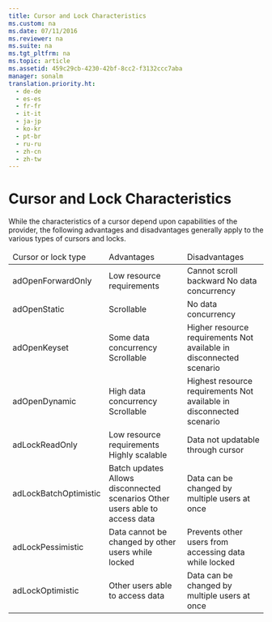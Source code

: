 ```yaml
---
title: Cursor and Lock Characteristics
ms.custom: na
ms.date: 07/11/2016
ms.reviewer: na
ms.suite: na
ms.tgt_pltfrm: na
ms.topic: article
ms.assetid: 459c29cb-4230-42bf-8cc2-f3132ccc7aba
manager: sonalm
translation.priority.ht: 
  - de-de
  - es-es
  - fr-fr
  - it-it
  - ja-jp
  - ko-kr
  - pt-br
  - ru-ru
  - zh-cn
  - zh-tw
---
```

# Cursor and Lock Characteristics
<?xml version="1.0" encoding="utf-8"?>
<developerConceptualDocument xmlns="http://ddue.schemas.microsoft.com/authoring/2003/5" xmlns:xlink="http://www.w3.org/1999/xlink" xmlns:xsi="http://www.w3.org/2001/XMLSchema-instance" xsi:schemaLocation="http://ddue.schemas.microsoft.com/authoring/2003/5 http://dduestorage.blob.core.windows.net/ddueschema/developer.xsd">
  <introduction>
    <para>While the characteristics of a cursor depend upon capabilities of the provider, the following advantages and disadvantages generally apply to the various types of cursors and locks.</para>
  </introduction>
  <section>
    <content>
      <table xmlns:caps="http://schemas.microsoft.com/build/caps/2013/11">
        <thead>
          <tr>
            <TD>
              <para>Cursor or lock type</para>
            </TD>
            <TD>
              <para>Advantages</para>
            </TD>
            <TD>
              <para>Disadvantages</para>
            </TD>
          </tr>
        </thead>
        <tbody>
          <tr>
            <TD>
              <para>
              <legacyBold>adOpenForwardOnly</legacyBold>
            </para>
            </TD>
            <TD>
              <list class="bullet">
                <listItem>
                  <para>Low resource requirements</para>
                </listItem>
              </list>
            </TD>
            <TD>
              <list class="bullet">
                <listItem>
                  <para>Cannot scroll backward</para>
                </listItem>
                <listItem>
                  <para>No data concurrency</para>
                </listItem>
              </list>
            </TD>
          </tr>
          <tr>
            <TD>
              <para>
              <legacyBold>adOpenStatic</legacyBold>
            </para>
            </TD>
            <TD>
              <list class="bullet">
                <listItem>
                  <para>Scrollable</para>
                </listItem>
              </list>
            </TD>
            <TD>
              <list class="bullet">
                <listItem>
                  <para>No data concurrency</para>
                </listItem>
              </list>
            </TD>
          </tr>
          <tr>
            <TD>
              <para>
              <legacyBold>adOpenKeyset</legacyBold>
            </para>
            </TD>
            <TD>
              <list class="bullet">
                <listItem>
                  <para>Some data concurrency</para>
                </listItem>
                <listItem>
                  <para>Scrollable</para>
                </listItem>
              </list>
            </TD>
            <TD>
              <list class="bullet">
                <listItem>
                  <para>Higher resource requirements</para>
                </listItem>
                <listItem>
                  <para>Not available in disconnected scenario</para>
                </listItem>
              </list>
            </TD>
          </tr>
          <tr>
            <TD>
              <para>
              <legacyBold>adOpenDynamic</legacyBold>
            </para>
            </TD>
            <TD>
              <list class="bullet">
                <listItem>
                  <para>High data concurrency</para>
                </listItem>
                <listItem>
                  <para>Scrollable</para>
                </listItem>
              </list>
            </TD>
            <TD>
              <list class="bullet">
                <listItem>
                  <para>Highest resource requirements</para>
                </listItem>
                <listItem>
                  <para>Not available in disconnected scenario</para>
                </listItem>
              </list>
            </TD>
          </tr>
          <tr>
            <TD>
              <para>
              <legacyBold>adLockReadOnly</legacyBold>
            </para>
            </TD>
            <TD>
              <list class="bullet">
                <listItem>
                  <para>Low resource requirements</para>
                </listItem>
                <listItem>
                  <para>Highly scalable</para>
                </listItem>
              </list>
            </TD>
            <TD>
              <list class="bullet">
                <listItem>
                  <para>Data not updatable through cursor</para>
                </listItem>
              </list>
            </TD>
          </tr>
          <tr>
            <TD>
              <para>
              <legacyBold>adLockBatchOptimistic</legacyBold>
            </para>
            </TD>
            <TD>
              <list class="bullet">
                <listItem>
                  <para>Batch updates </para>
                </listItem>
                <listItem>
                  <para>Allows disconnected scenarios</para>
                </listItem>
                <listItem>
                  <para>Other users able to access data</para>
                </listItem>
              </list>
            </TD>
            <TD>
              <list class="bullet">
                <listItem>
                  <para>Data can be changed by multiple users at once</para>
                </listItem>
              </list>
            </TD>
          </tr>
          <tr>
            <TD>
              <para>
              <legacyBold>adLockPessimistic</legacyBold>
            </para>
            </TD>
            <TD>
              <list class="bullet">
                <listItem>
                  <para>Data cannot be changed by other users while locked</para>
                </listItem>
              </list>
            </TD>
            <TD>
              <list class="bullet">
                <listItem>
                  <para>Prevents other users from accessing data while locked</para>
                </listItem>
              </list>
            </TD>
          </tr>
          <tr>
            <TD>
              <para>
              <legacyBold>adLockOptimistic</legacyBold>
            </para>
            </TD>
            <TD>
              <list class="bullet">
                <listItem>
                  <para>Other users able to access data</para>
                </listItem>
              </list>
            </TD>
            <TD>
              <list class="bullet">
                <listItem>
                  <para>Data can be changed by multiple users at once</para>
                </listItem>
              </list>
            </TD>
          </tr>
        </tbody>
      </table>
    </content>
  </section>
  <relatedTopics />
</developerConceptualDocument>